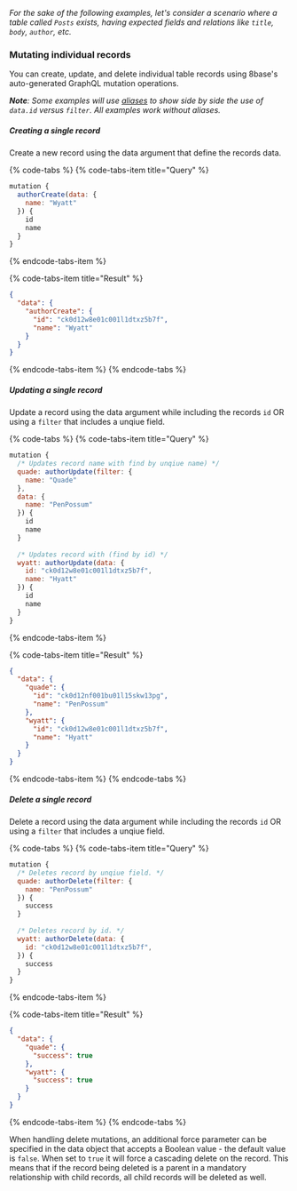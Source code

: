 *For the sake of the following examples, let's consider a scenario where a table called `Posts` exists, having expected fields and relations like `title`, `body`, `author`, etc.*

### Mutating individual records
You can create, update, and delete individual table records using 8base's auto-generated GraphQL mutation operations.

***Note**: Some examples will use [aliases](../README.md) to show side by side the use of `data.id` versus `filter`. All examples work without aliases.*

##### Creating a single record
Create a new record using the data argument that define the records data. 

{% code-tabs %}
{% code-tabs-item title="Query" %}
```javascript
mutation {
  authorCreate(data: {
    name: "Wyatt"
  }) {
    id
    name
  }
}
```
{% endcode-tabs-item %}

{% code-tabs-item title="Result" %}
```json
{
  "data": {
    "authorCreate": {
      "id": "ck0d12w8e01c001l1dtxz5b7f",
      "name": "Wyatt"
    }
  }
}
```
{% endcode-tabs-item %}
{% endcode-tabs %}

##### Updating a single record
Update a record using the data argument while including the records `id` OR using a `filter` that includes a unqiue field.

{% code-tabs %}
{% code-tabs-item title="Query" %}
```javascript
mutation {
  /* Updates record name with find by unqiue name) */
  quade: authorUpdate(filter: {
    name: "Quade"
  },
  data: {
    name: "PenPossum"
  }) {
    id
    name
  }
  
  /* Updates record with (find by id) */
  wyatt: authorUpdate(data: {
    id: "ck0d12w8e01c001l1dtxz5b7f",
    name: "Hyatt"
  }) {
    id
    name
  }
}
```
{% endcode-tabs-item %}

{% code-tabs-item title="Result" %}
```json
{
  "data": {
    "quade": {
      "id": "ck0d12nf001bu01l15skw13pg",
      "name": "PenPossum"
    },
    "wyatt": {
      "id": "ck0d12w8e01c001l1dtxz5b7f",
      "name": "Hyatt"
    }
  }
}
```
{% endcode-tabs-item %}
{% endcode-tabs %}

##### Delete a single record
Delete a record using the data argument while including the records `id` OR using a `filter` that includes a unqiue field.

{% code-tabs %}
{% code-tabs-item title="Query" %}
```javascript
mutation {
  /* Deletes record by unqiue field. */
  quade: authorDelete(filter: {
    name: "PenPossum"
  }) {
    success
  }
  
  /* Deletes record by id. */
  wyatt: authorDelete(data: {
    id: "ck0d12w8e01c001l1dtxz5b7f",
  }) {
    success
  }
}
```
{% endcode-tabs-item %}

{% code-tabs-item title="Result" %}
```json
{
  "data": {
    "quade": {
      "success": true
    },
    "wyatt": {
      "success": true
    }
  }
}
```
{% endcode-tabs-item %}
{% endcode-tabs %}

When handling delete mutations, an additional force parameter can be specified in the data object that accepts a Boolean value - the default value is `false`. When set to `true` it will force a cascading delete on the record. This means that if the record being deleted is a parent in a mandatory relationship with child records, all child records will be deleted as well.
